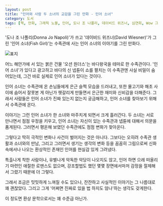 ```yaml
---
layout: post
title: "인어와 사람 두 소녀의 교감을 그린 만화 - 인어 소녀"
category: 도서
tags: [책, 만화, 그래픽 노블, 인어, 도나 조 나폴리, 데이비드 위즈너, 심연희, Wow 그래픽노블, 보물창고, 푸른책들, 서평]
---
```


'도나 조 나폴리(Donna Jo Napoli)'가 쓰고
'데이비드 위즈너(David Wiesner)'가 그린
'인어 소녀(Fish Girl)'는
수족관에 사는 인어 소녀의 이야기를 그린 만화다.

![표지](https://lh3.googleusercontent.com/HDfSOSzz8_sMhnhjH6jK3oAd4CAGzt4IwujV49KZ9h-HWfjz4AWQdTYX3BwFqe_n5uwraXLgv0qw_A=s480)

어느 해안가에 서 있는 붉은 건물 '오션 원더스'는 바다왕국을 테마로 한 수족관이다.
'인어 소녀'가 있다고 광고하고 바다의 신 넵튠이 쇼를 펼치는 이 수족관엔 사실 비밀이 숨어있는데,
그건 바로 실제로 인어 소녀가 있다는 것이다.

인어 소녀는 수족관에 온 손님들에게 은근 슬쩍 모습을 드러내고,
또한 물고기와 해초 사이에 숨어서 잘못본 게 아닌가 헷갈리게 만들면서
은근한 재미와 신비감을 더해준다.
그래서 사람들은 인어 소녀가 진짜 있는지 없는지 궁금해하고,
인어 소녀를 찾아보기 위해서 수족관에 온다.

이야기는 그런 인어 소녀가 한 소녀와 마주치게 되면서 크게 흘러간다.
두 소녀는 서로 만나면서 점점 우정을 키우고,
인어 소녀는 자신이 있는 수족관과 넵튠에 대해서 의문을 품게된다.
그러면서 평온해 보였던 수족관에도 점점 변화가 찾아온다.

그렇다고 딱히 극적인 변화나 사건이 벌어지는 것은 아니다.
그보다는 오히려 수족관 생활과 소녀와의 만남, 그리고 그러면서 생기는 생각의 변화 등을 꼼꼼히 그림으로써
신화 속에서나 나오는 환상적인 존재인 인어를 현실감 있게 그려냈다.

특출나게 착한 사람이나, 유별나게 악독한 악당이 나오지도 않고,
인어 하면 으레 떠올리기 마련인 애절한 로맨스도 없으며,
강조할법도 했던 몇몇 장면에서마저 감정을 절제해서 그렸기 때문에 더 그렇다.

그래서 조금은 밋밋하게 느껴질 수도 있으나,
잔잔하고 사실적인 이야기는 그 나름대로 꽤 괜찮았다.
그리고 그게 '어쩌면 진짜로 있을 법 하지도 않나'하는 생각도 갖게한다.

이 정도면 환상 문학으로서는 꽤 수준급 아닌가.
